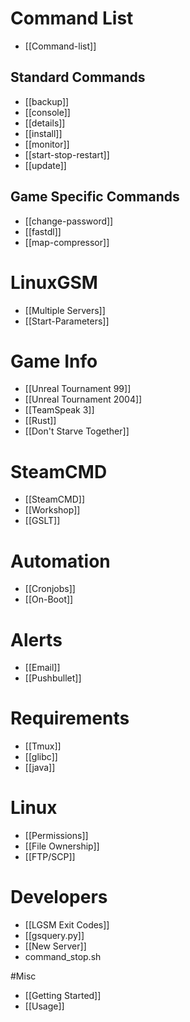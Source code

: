 # Command List
* [[Command-list]]

## Standard Commands
* [[backup]]
* [[console]]
* [[details]]
* [[install]]
* [[monitor]]
* [[start-stop-restart]]
* [[update]]

## Game Specific Commands
* [[change-password]]
* [[fastdl]]
* [[map-compressor]]

# LinuxGSM
* [[Multiple Servers]]
* [[Start-Parameters]]

# Game Info
* [[Unreal Tournament 99]]
* [[Unreal Tournament 2004]]
* [[TeamSpeak 3]]
* [[Rust]]
* [[Don't Starve Together]]

# SteamCMD
* [[SteamCMD]]
* [[Workshop]]
* [[GSLT]]

# Automation
* [[Cronjobs]]
* [[On-Boot]]

# Alerts
* [[Email]]
* [[Pushbullet]]

# Requirements
* [[Tmux]]
* [[glibc]]
* [[java]]

# Linux
* [[Permissions]]
* [[File Ownership]]
* [[FTP/SCP]]

# Developers
* [[LGSM Exit Codes]]
* [[gsquery.py]]
* [[New Server]]
* command_stop.sh

#Misc
* [[Getting Started]]
* [[Usage]]